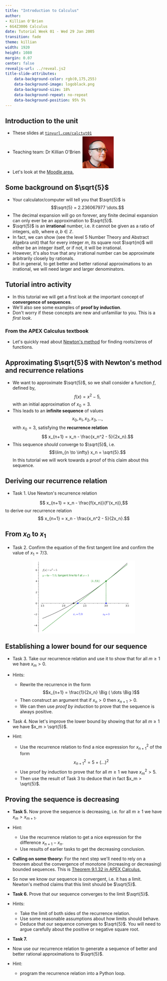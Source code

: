 ```yaml
---
title: "Introduction to Calculus"
author:
- Killian O'Brien
- 6G4Z3006 Calculus
date: Tutorial Week 01 - Wed 29 Jan 2005
transition: fade
theme: killian
width: 1920
height: 1080
margin: 0.07
center: false
revealjs-url: ../reveal.js2
title-slide-attributes:
    data-background-color: rgb(0,175,255)	
    data-background-image: logoblack.png
    data-background-size: 18%
    data-background-repeat: no-repeat
    data-background-position: 95% 5%	
---
```


## Introduction to the unit

* These slides at <a href="https://tinyurl.com/calctut01" target="_blank"><code>tinyurl.com/calctut01</code></a>
* Teaching team: Dr Killian O'Brien <img src="./images/mee.jpg" alt="Smiley face" style="vertical-align:middle;padding:3px;width:100px;"> 
* Let's look at the <a href="https://moodle.mmu.ac.uk/course/view.php?id=183754" target="_blank">Moodle area.</a>

## Some background on $\sqrt{5}$

* Your calculator/computer will tell you that $\sqrt{5}$ is
$$\sqrt{5} = 2.236067977 \dots.$$
* The decimal expansion will go on forever, any finite decimal expansion can only ever be an approximation to $\sqrt{5}$.
* $\sqrt{5}$ is an **irrational** number, i.e. it cannot be given as a ratio of integers, $a/b$, where $a,b \in \mathbb{Z}$.
* In fact, we can show (see the level 5 Number Theory and Abstract Algebra unit) that for every integer $m$, its square root $\sqrt{m}$ will either be an integer itself, or if not, it will be irrational. 
* However, it's also true that any irrational number can be approximate arbitrarily closely by rationals. 
* But in general, to get better and better rational approximations to an irrational, we will need larger and larger denominators.

## Tutorial intro activity

* In this tutorial we will get a first look at the important concept of **convergence of sequences**.
* We'll also see some examples of **proof by induction**. 
* Don't worry if these concepts are new and unfamiliar to you. This is a *first look*. 

### From the APEX Calculus textbook

* Let's quickly read about <a href="https://killianobrien.github.io/apex/output/html/sec_newton.html#idea_Newton" target="_blank">Newton's method</a> for finding roots/zeros of functions.



## Approximating $\sqrt{5}$ with Newton's method and recurrence relations

* We want to approximate $\sqrt{5}$, so we shall consider a function $f$, defined by,
$$f(x) = x^2 - 5,$$
with an initial approximation of $x_0 = 3$. 
* This leads to an **infinite sequence** of values $$x_0, x_1, x_2, x_3,  \dots,$$ with $x_0=3$, satisfying the **recurrence relation**
$$ x_{n+1} = x_n - \frac{x_n^2 - 5}{2x_n}.$$
* This sequence *should* converge to $\sqrt{5}$, i.e. $$\lim_{n \to \infty} x_n = \sqrt{5}.$$
In this tutorial we will work towards a proof of this claim about this sequence.  

## Deriving our recurrence relation

* Task 1. Use Newton's recurrence relation 

$$ x_{n+1} = x_n - \frac{f(x_n)}{f'(x_n)},$$
to derive our recurrence relation 
$$ x_{n+1} = x_n - \frac{x_n^2 - 5}{2x_n}.$$

## From $x_0$ to $x_1$

* Task 2. Confirm the equation of the first tangent line and confirm the value of $x_1 = 7/3$.

<img src="./images/newton.svg" alt="Newton's method" style="display:block;margin-left:auto;margin-right:auto;width:65%;">

## Establishing a lower bound for our sequence

* Task 3. Take our recurrence relation and use it to show that for all $m \geq 1$ we have $x_m > 0$.
* Hints:
    - Rewrite the recurrence in the form 
    $$x_{n+1} = \frac{1}{2x_n} \Big ( \dots \Big )$$
    - Then construct an argument that if $x_n > 0$ then $x_{n+1} > 0$.
    - We can then use *proof by induction* to prove that the sequence is always positive. 

* Task 4. Now let's improve the lower bound by showing that for all $m \geq 1$ we have $x_m > \sqrt{5}$.
* Hint:
    - Use the recurrence relation to find a nice expression for $x_{n+1}^2$ of the form 
    $$x_{n+1}^2 = 5 + \Big ( \dots \Big )^2$$
    - Use proof by induction to prove that for all $m \geq 1$ we have $x_m^2 > 5$. 
    - Then use the result of Task 3 to deduce that in fact $x_m > \sqrt{5}$.

## Proving the sequence is decreasing

* **Task 5.** Now prove the sequence is decreasing, i.e. for all $m \geq 1$ we have $x_m > x_{m+1}$. 
* Hint: 
    - Use the recurrence relation to get a nice expression for the difference $x_{n+1} - x_n$. 
    - Use results of earlier tasks to get the decreasing conclusion. 

* **Calling on some theory:** For the next step we'll need to rely on a theorem about the convergence of monotone (increasing or decreasing) bounded sequences. This is <a href="https://killianobrien.github.io/apex/output/html/sec_sequences.html#thm_monotonic_converge" target="_blank">Theorem 9.1.32 in APEX Calculus.</a>

* So now we know our sequence is convergent, i.e. it has a limit. Newton's method claims that this limit should be $\sqrt{5}$.
* **Task 6.** Prove that our sequence converges to the limit $\sqrt{5}$.
* Hints:
    - Take the limit of both sides of the recurrence relation.
    - Use some reasonable assumptions about how limits should behave.
    - Deduce that our sequence converges to $\sqrt{5}$. You will need to argue carefully about the positive or negative square root. 
* **Task 7.**
* Now use our recurrence relation to generate a sequence of better and better rational approximations to $\sqrt{5}$. 
* Hint:
    - program the recurrence relation into a Python loop.
